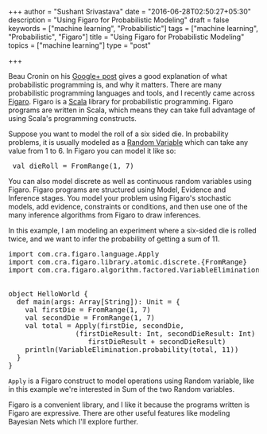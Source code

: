 +++
author = "Sushant Srivastava"
date = "2016-06-28T02:50:27+05:30"
description = "Using Figaro for Probabilistic Modeling"
draft = false
keywords = ["machine learning", "Probabilistic"]
tags = ["machine learning", "Probabilistic", "Figaro"]
title = "Using Figaro for Probabilistic Modeling"
topics = ["machine learning"]
type = "post"

+++

Beau Cronin on his [Google+ post](https://plus.google.com/+BeauCronin/posts/KpeRdJKR6Z1) gives a good explanation of what probabilistic
programming is, and why it matters. There are many probabilistic programming languages and tools, and I recently
came across [Figaro](https://www.cra.com/work/case-studies/figaro). Figaro is a [Scala](http://www.scala-lang.org/) library for probabilistic programming. Figaro programs are written in Scala, which means they can take full advantage of using Scala's programming constructs.

Suppose you want to model the roll of a six sided die. In probability problems, it is usually modeled as a [Random Variable](https://en.wikipedia.org/wiki/Random_variable) which
can take any value from 1 to 6. In Figaro you can model it like so:

<pre class="prettyprint">
 val dieRoll = FromRange(1, 7)
</pre>

You can also model discrete as well as continuous random variables using Figaro. Figaro
programs are structured using Model, Evidence and Inference stages. You model your problem using Figaro's stochastic
models, add evidence, constraints or conditions, and then use one of the many inference algorithms from Figaro to draw inferences.

In this example, I am modeling an experiment where a six-sided die is rolled twice, and we want to infer the probability of
getting a sum of 11.

<pre class="prettyprint">
import com.cra.figaro.language.Apply
import com.cra.figaro.library.atomic.discrete.{FromRange}
import com.cra.figaro.algorithm.factored.VariableElimination;


object HelloWorld {
  def main(args: Array[String]): Unit = {
    val firstDie = FromRange(1, 7)
    val secondDie = FromRange(1, 7)
    val total = Apply(firstDie, secondDie, 
                (firstDieResult: Int, secondDieResult: Int) => 
                   firstDieResult + secondDieResult)
    println(VariableElimination.probability(total, 11))
  }
}
</pre>

`Apply` is a Figaro construct to model operations using Random variable, like in this example we're interested in Sum of the two
Random variables.

Figaro is a convenient library, and I like it because the programs written is Figaro are expressive. There are other useful features
like modeling Bayesian Nets which I'll explore further.
